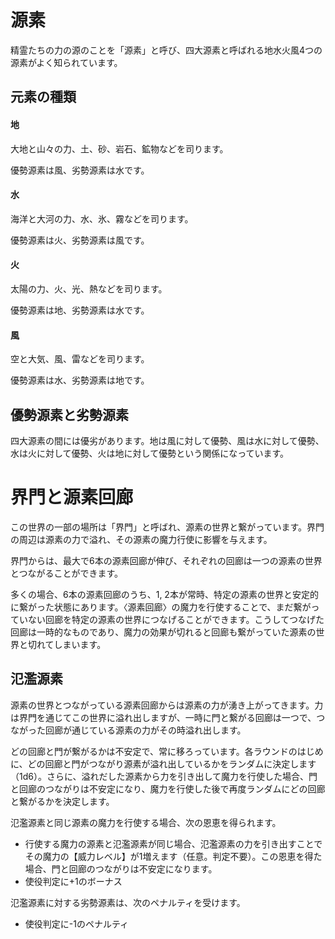 # 源素

精霊たちの力の源のことを「源素」と呼び、四大源素と呼ばれる地水火風4つの源素がよく知られています。

## 元素の種類

#### 地

大地と山々の力、土、砂、岩石、鉱物などを司ります。

優勢源素は風、劣勢源素は水です。

#### 水

海洋と大河の力、水、氷、霧などを司ります。

優勢源素は火、劣勢源素は風です。

#### 火

太陽の力、火、光、熱などを司ります。

優勢源素は地、劣勢源素は水です。

#### 風

空と大気、風、雷などを司ります。

優勢源素は水、劣勢源素は地です。


## 優勢源素と劣勢源素

四大源素の間には優劣があります。地は風に対して優勢、風は水に対して優勢、水は火に対して優勢、火は地に対して優勢という関係になっています。


# 界門と源素回廊

この世界の一部の場所は「界門」と呼ばれ、源素の世界と繋がっています。界門の周辺は源素の力で溢れ、その源素の魔力行使に影響を与えます。

界門からは、最大で6本の源素回廊が伸び、それぞれの回廊は一つの源素の世界とつながることができます。

多くの場合、6本の源素回廊のうち、1, 2本が常時、特定の源素の世界と安定的に繋がった状態にあります。〈源素回廊〉の魔力を行使することで、まだ繋がっていない回廊を特定の源素の世界につなげることができます。こうしてつなげた回廊は一時的なものであり、魔力の効果が切れると回廊も繋がっていた源素の世界と切れてしまいます。

## 氾濫源素

源素の世界とつながっている源素回廊からは源素の力が湧き上がってきます。力は界門を通じてこの世界に溢れ出しますが、一時に門と繋がる回廊は一つで、つながった回廊が通じている源素の力がその時溢れ出します。

どの回廊と門が繋がるかは不安定で、常に移ろっています。各ラウンドのはじめに、どの回廊と門がつながり源素が溢れ出しているかをランダムに決定します（1d6）。さらに、溢れだした源素から力を引き出して魔力を行使した場合、門と回廊のつながりは不安定になり、魔力を行使した後で再度ランダムにどの回廊と繋がるかを決定します。

氾濫源素と同じ源素の魔力を行使する場合、次の恩恵を得られます。

* 行使する魔力の源素と氾濫源素が同じ場合、氾濫源素の力を引き出すことでその魔力の【威力レベル】が1増えます（任意。判定不要）。この恩恵を得た場合、門と回廊のつながりは不安定になります。
* 使役判定に+1のボーナス

氾濫源素に対する劣勢源素は、次のペナルティを受けます。

* 使役判定に-1のペナルティ
